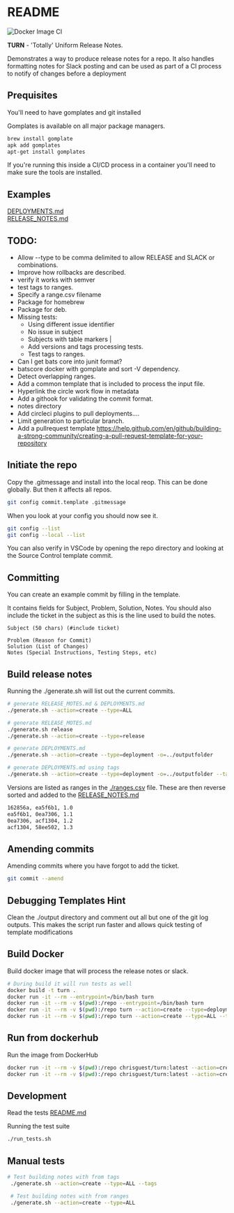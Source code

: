 # README
![Docker Image CI](https://github.com/chrisguest75/turn/workflows/Docker%20Image%20CI/badge.svg)

**TURN** - 'Totally' Uniform Release Notes. 

Demonstrates a way to produce release notes for a repo. 
It also handles formatting notes for Slack posting and can be used as part of a CI process to notify of changes before a deployment

## Prequisites
You'll need to have gomplates and git installed 

Gomplates is available on all major package managers. 
```sh
brew install gomplate
apk add gomplates
apt-get install gomplates
```

If you're running this inside a CI/CD process in a container you'll need to make sure the tools are installed. 

## Examples 
[DEPLOYMENTS.md](./DEPLOYMENTS.md)  
[RELEASE_NOTES.md](./RELEASE_NOTES.md)

## TODO: 
* Allow --type to be comma delimited to allow RELEASE and SLACK or combinations. 
* Improve how rollbacks are described.
* verify it works with semver
* test tags to ranges.
* Specify a range.csv filename
* Package for homebrew 
* Package for deb. 
* Missing tests:
    * Using different issue identifier
    * No issue in subject
    * Subjects with table markers |
    * Add versions and tags processing tests.
    * Test tags to ranges.
* Can I get bats core into junit format? 
* batscore docker with gomplate and sort -V dependency. 
* Detect overlapping ranges. 
* Add a common template that is included to process the input file.
* Hyperlink the circle work flow in metadata 
* Add a githook for validating the commit format. 
* notes directory
* Add circleci plugins to pull deployments.... 
* Limit generation to particular branch.
* Add a pullrequest template https://help.github.com/en/github/building-a-strong-community/creating-a-pull-request-template-for-your-repository

## Initiate the repo
Copy the .gitmessage and install into the local reop.  This can be done globally.  But then it affects all repos. 

```sh
git config commit.template .gitmessage  
```

When you look at your config you should now see it.  
```sh
git config --list 
git config --local --list    
```

You can also verify in VSCode by opening the repo directory and looking at the Source Control template commit.  

## Committing 
You can create an example commit by filling in the template. 

It contains fields for Subject, Problem, Solution, Notes.  You should also include the ticket in the subject as this is the line used to build the notes. 

```
Subject (50 chars) (#include ticket) 

Problem (Reason for Commit)
Solution (List of Changes)
Notes (Special Instructions, Testing Steps, etc)
```

## Build release notes 
Running the ./generate.sh will list out the current commits. 

```sh
# generate RELEASE_MOTES.md & DEPLOYMENTS.md
./generate.sh --action=create --type=ALL

# generate RELEASE_MOTES.md
./generate.sh release
./generate.sh --action=create --type=release

# generate DEPLOYMENTS.md
./generate.sh --action=create --type=deployment -o=../outputfolder

# generate DEPLOYMENTS.md using tags
./generate.sh --action=create --type=deployment -o=../outputfolder --tags
```

Versions are listed as ranges in the [./ranges.csv](./ranges.csv) file.  These are then reverse sorted and added to the [RELEASE_NOTES.md](./RELEASE_NOTES.md)  
```sh
162856a, ea5f6b1, 1.0
ea5f6b1, 0ea7306, 1.1
0ea7306, acf1304, 1.2
acf1304, 58ee502, 1.3
```

## Amending commits
Amending commits where you have forgot to add the ticket.
```sh
git commit --amend
```

## Debugging Templates Hint
Clean the ./output directory and comment out all but one of the git log outputs.
This makes the script run faster and allows quick testing of template modifications

## Build Docker
Build docker image that will process the release notes or slack.  
```sh
# During build it will run tests as well 
docker build -t turn .  
docker run -it --rm --entrypoint=/bin/bash turn  
docker run -it --rm -v $(pwd):/repo --entrypoint=/bin/bash turn
docker run -it --rm -v $(pwd):/repo turn --action=create --type=deployment --tags --includenext 
docker run -it --rm -v $(pwd):/repo turn --action=create --type=ALL --tags  
```

## Run from dockerhub
Run the image from DockerHub
```sh
docker run -it --rm -v $(pwd):/repo chrisguest/turn:latest --action=create --type=release --tags  --envfile=./.env.template
docker run -it --rm -v $(pwd):/repo chrisguest/turn:latest --action=create --type=deployment --tags  --envfile=./.env.template
```

## Development
Read the tests [README.md](./test/README.md)

Running the test suite 
```sh
./run_tests.sh
```

## Manual tests 



```sh
# Test building notes with from tags
 ./generate.sh --action=create --type=ALL --tags

 # Test building notes with from ranges 
 ./generate.sh --action=create --type=ALL 

 ```